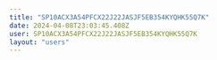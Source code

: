 ```yaml
---
title: "SP10ACX3A54PFCX22J22JASJF5EB354KYQHK55Q7K"
date: 2024-04-08T23:03:45.408Z
user: SP10ACX3A54PFCX22J22JASJF5EB354KYQHK55Q7K
layout: "users"
---
```

    